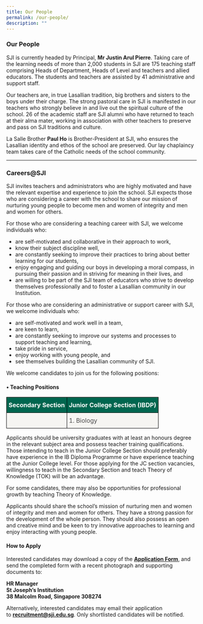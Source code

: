 ```yaml
---
title: Our People
permalink: /our-people/
description: ""
---
```

### Our People
SJI is currently headed by Principal, **Mr Justin Arul Pierre**. Taking care of the learning needs of more than 2,000 students in SJI are 175 teaching staff comprising Heads of Department, Heads of Level and teachers and allied educators. The students and teachers are assisted by 41 administrative and support staff.

Our teachers are, in true Lasallian tradition, big brothers and sisters to the boys under their charge. The strong pastoral care in SJI is manifested in our teachers who strongly believe in and live out the spiritual culture of the school. 26 of the academic staff are SJI alumni who have returned to teach at their alma mater, working in association with other teachers to preserve and pass on SJI traditions and culture.

La Salle Brother **Paul Ho** is Brother-President at SJI, who ensures the Lasallian identity and ethos of the school are preserved. Our lay chaplaincy team takes care of the Catholic needs of the school community.
<hr>

### Careers@SJI
SJI invites teachers and administrators who are highly motivated and have the relevant expertise and experience to join the school. SJI expects those who are considering a career with the school to share our mission of nurturing young people to become men and women of integrity and men and women for others.

For those who are considering a teaching career with SJI, we welcome individuals who:
*   are self-motivated and collaborative in their approach to work,
*   know their subject discipline well,
*   are constantly seeking to improve their practices to bring about better learning for our students,
*   enjoy engaging and guiding our boys in developing a moral compass, in pursuing their passion and in striving for meaning in their lives, and
*   are willing to be part of the SJI team of educators who strive to develop themselves professionally and to foster a Lasallian community in our Institution.

For those who are considering an administrative or support career with SJI, we welcome individuals who:
*   are self-motivated and work well in a team,
*   are keen to learn,
*   are constantly seeking to improve our systems and processes to support teaching and learning,
*   take pride in service,
*   enjoy working with young people, and
*   see themselves building the Lasallian community of SJI.

We welcome candidates to join us for the following positions:

#### • Teaching Positions
 <style type="text/css">
.tg  {border-collapse:collapse;border-spacing:0;}
.tg td{border-color:black;border-style:solid;border-width:1px;
  overflow:hidden;padding:10px 5px;word-break:normal;}
.tg th{border-color:black;border-style:solid;border-width:1px;
  font-weight:normal;overflow:hidden;padding:10px 5px;word-break:normal;}
.tg .tg-mku2{background-color:#F6F5F2;color:#4C4B4B;text-align:left;vertical-align:top}
.tg .tg-pwos{background-color:#00664f;color:#FFF;font-weight:bold;text-align:center;vertical-align:top}
</style>
<table class="tg">
<thead>
  <tr>
    <th class="tg-pwos">Secondary Section</th>
    <th class="tg-pwos">Junior College Section (IBDP)</th>
  </tr>
</thead>
<tbody>
  <tr>
    <td class="tg-mku2"></td>
    <td class="tg-mku2">1. Biology</td>
  </tr>
</tbody>
</table>

Applicants should be university graduates with at least an honours degree in the relevant subject area and possess teacher training qualifications. Those intending to teach in the Junior College Section should preferably have experience in the IB Diploma Programme or have experience teaching at the Junior College level. For those applying for the JC section vacancies, willingness to teach in the Secondary Section and teach Theory of Knowledge (TOK) will be an advantage.

For some candidates, there may also be opportunities for professional growth by teaching Theory of Knowledge.

Applicants should share the school’s mission of nurturing men and women of integrity and men and women for others. They have a strong passion for the development of the whole person. They should also possess an open and creative mind and be keen to try innovative approaches to learning and enjoy interacting with young people.

#### How to Apply
Interested candidates may download a copy of the **[Application Form](/files/Application_for_Appointment-v2_160919.pdf)**, and send the completed form with a recent photograph and supporting documents to:  

<div style="text-align:left;"><strong>HR Manager<br>St Joseph’s Institution<br>38 Malcolm Road, Singapore 308274</strong></div>

Alternatively, interested candidates may email their application to [**recruitment@sji.edu.sg**](mailto:recruitment@sji.edu.sg). Only shortlisted candidates will be notified.